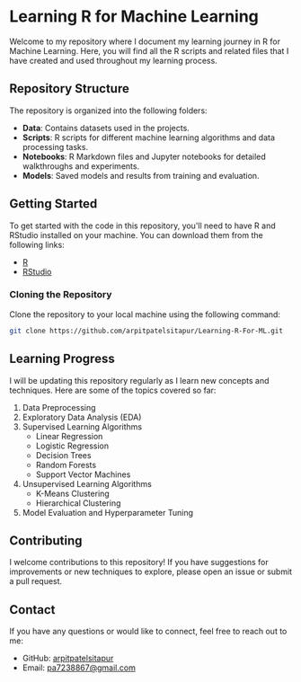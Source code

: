 # Learning R for Machine Learning

Welcome to my repository where I document my learning journey in R for Machine Learning. Here, you will find all the R scripts and related files that I have created and used throughout my learning process.

## Repository Structure

The repository is organized into the following folders:

- **Data**: Contains datasets used in the projects.
- **Scripts**: R scripts for different machine learning algorithms and data processing tasks.
- **Notebooks**: R Markdown files and Jupyter notebooks for detailed walkthroughs and experiments.
- **Models**: Saved models and results from training and evaluation.

## Getting Started

To get started with the code in this repository, you'll need to have R and RStudio installed on your machine. You can download them from the following links:

- [R](https://cran.r-project.org/)
- [RStudio](https://rstudio.com/products/rstudio/download/)

### Cloning the Repository

Clone the repository to your local machine using the following command:

```bash
git clone https://github.com/arpitpatelsitapur/Learning-R-For-ML.git
```


## Learning Progress

I will be updating this repository regularly as I learn new concepts and techniques. Here are some of the topics covered so far:

1. Data Preprocessing
2. Exploratory Data Analysis (EDA)
3. Supervised Learning Algorithms
    - Linear Regression
    - Logistic Regression
    - Decision Trees
    - Random Forests
    - Support Vector Machines
4. Unsupervised Learning Algorithms
    - K-Means Clustering
    - Hierarchical Clustering
5. Model Evaluation and Hyperparameter Tuning

## Contributing

I welcome contributions to this repository! If you have suggestions for improvements or new techniques to explore, please open an issue or submit a pull request.

## Contact

If you have any questions or would like to connect, feel free to reach out to me:

- GitHub: [arpitpatelsitapur](https://github.com/arpitpatelsitapur)
- Email: pa7238867@gmail.com

